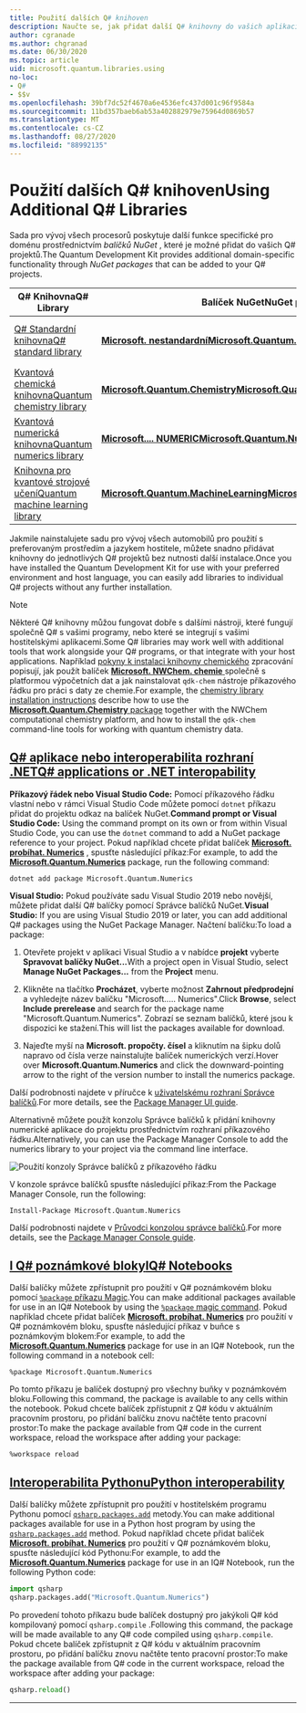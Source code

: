 ```yaml
---
title: Použití dalších Q# knihoven
description: Naučte se, jak přidat další Q# knihovny do vašich aplikací pro vlastníce.
author: cgranade
ms.author: chgranad
ms.date: 06/30/2020
ms.topic: article
uid: microsoft.quantum.libraries.using
no-loc:
- Q#
- $$v
ms.openlocfilehash: 39bf7dc52f4670a6e4536efc437d001c96f9584a
ms.sourcegitcommit: 11bd357baeb6ab53a402882979e75964d0869b57
ms.translationtype: MT
ms.contentlocale: cs-CZ
ms.lasthandoff: 08/27/2020
ms.locfileid: "88992135"
---
```

# <a name="using-additional-no-locq-libraries"></a><span data-ttu-id="8bab4-103">Použití dalších Q# knihoven</span><span class="sxs-lookup"><span data-stu-id="8bab4-103">Using Additional Q# Libraries</span></span>

<span data-ttu-id="8bab4-104">Sada pro vývoj všech procesorů poskytuje další funkce specifické pro doménu prostřednictvím _balíčků NuGet_ , které je možné přidat do vašich Q# projektů.</span><span class="sxs-lookup"><span data-stu-id="8bab4-104">The Quantum Development Kit provides additional domain-specific functionality through _NuGet packages_ that can be added to your Q# projects.</span></span>

| <span data-ttu-id="8bab4-105">Q# Knihovna</span><span class="sxs-lookup"><span data-stu-id="8bab4-105">Q# Library</span></span>  | <span data-ttu-id="8bab4-106">Balíček NuGet</span><span class="sxs-lookup"><span data-stu-id="8bab4-106">NuGet package</span></span> | <span data-ttu-id="8bab4-107">Poznámky</span><span class="sxs-lookup"><span data-stu-id="8bab4-107">Notes</span></span> |
|---------|---------|--------|
| [<span data-ttu-id="8bab4-108">Q# Standardní knihovna</span><span class="sxs-lookup"><span data-stu-id="8bab4-108">Q# standard library</span></span>](xref:microsoft.quantum.libraries.standard.intro) | [<span data-ttu-id="8bab4-109">**Microsoft. nestandardní**</span><span class="sxs-lookup"><span data-stu-id="8bab4-109">**Microsoft.Quantum.Standard**</span></span>](https://www.nuget.org/packages/Microsoft.Quantum.Standard) | <span data-ttu-id="8bab4-110">Zahrnuto ve výchozím nastavení</span><span class="sxs-lookup"><span data-stu-id="8bab4-110">Included by default</span></span> |
| [<span data-ttu-id="8bab4-111">Kvantová chemická knihovna</span><span class="sxs-lookup"><span data-stu-id="8bab4-111">Quantum chemistry library</span></span>](xref:microsoft.quantum.chemistry.concepts.intro) | [<span data-ttu-id="8bab4-112">**Microsoft.Quantum.Chemistry**</span><span class="sxs-lookup"><span data-stu-id="8bab4-112">**Microsoft.Quantum.Chemistry**</span></span>](https://www.nuget.org/packages/Microsoft.Quantum.Chemistry) | |
| [<span data-ttu-id="8bab4-113">Kvantová numerická knihovna</span><span class="sxs-lookup"><span data-stu-id="8bab4-113">Quantum numerics library</span></span>](xref:microsoft.quantum.numerics.intro) | [<span data-ttu-id="8bab4-114">**Microsoft.... NUMERIC**</span><span class="sxs-lookup"><span data-stu-id="8bab4-114">**Microsoft.Quantum.Numerics**</span></span>](https://www.nuget.org/packages/Microsoft.Quantum.Numerics) | |
| [<span data-ttu-id="8bab4-115">Knihovna pro kvantové strojové učení</span><span class="sxs-lookup"><span data-stu-id="8bab4-115">Quantum machine learning library</span></span>](xref:microsoft.quantum.libraries.machine-learning.intro) | [<span data-ttu-id="8bab4-116">**Microsoft.Quantum.MachineLearning**</span><span class="sxs-lookup"><span data-stu-id="8bab4-116">**Microsoft.Quantum.MachineLearning**</span></span>](https://www.nuget.org/packages/Microsoft.Quantum.MachineLearning) | |

<span data-ttu-id="8bab4-117">Jakmile nainstalujete sadu pro vývoj všech automobilů pro použití s preferovaným prostředím a jazykem hostitele, můžete snadno přidávat knihovny do jednotlivých Q# projektů bez nutnosti další instalace.</span><span class="sxs-lookup"><span data-stu-id="8bab4-117">Once you have installed the Quantum Development Kit for use with your preferred environment and host language, you can easily add libraries to individual Q# projects without any further installation.</span></span>

> [!NOTE]
> <span data-ttu-id="8bab4-118">Některé Q# knihovny můžou fungovat dobře s dalšími nástroji, které fungují společně Q# s vašimi programy, nebo které se integrují s vašimi hostitelskými aplikacemi.</span><span class="sxs-lookup"><span data-stu-id="8bab4-118">Some Q# libraries may work well with additional tools that work alongside your Q# programs, or that integrate with your host applications.</span></span>
> <span data-ttu-id="8bab4-119">Například [pokyny k instalaci knihovny chemického](xref:microsoft.quantum.chemistry.concepts.installation) zpracování popisují, jak použít balíček [ **Microsoft. NWChem. chemie** ](https://www.nuget.org/packages/Microsoft.Quantum.Chemistry) společně s platformou výpočetních dat a jak nainstalovat `qdk-chem` nástroje příkazového řádku pro práci s daty ze chemie.</span><span class="sxs-lookup"><span data-stu-id="8bab4-119">For example, the [chemistry library installation instructions](xref:microsoft.quantum.chemistry.concepts.installation) describe how to use the [**Microsoft.Quantum.Chemistry** package](https://www.nuget.org/packages/Microsoft.Quantum.Chemistry) together with the NWChem computational chemistry platform, and how to install the `qdk-chem` command-line tools for working with quantum chemistry data.</span></span>

## <a name="no-locq-applications-or-net-interopability"></a>[<span data-ttu-id="8bab4-120">Q# aplikace nebo interoperabilita rozhraní .NET</span><span class="sxs-lookup"><span data-stu-id="8bab4-120">Q# applications or .NET interopability</span></span>](#tab/tabid-csproj)

<span data-ttu-id="8bab4-121">**Příkazový řádek nebo Visual Studio Code:** Pomocí příkazového řádku vlastní nebo v rámci Visual Studio Code můžete pomocí `dotnet` příkazu přidat do projektu odkaz na balíček NuGet.</span><span class="sxs-lookup"><span data-stu-id="8bab4-121">**Command prompt or Visual Studio Code:** Using the command prompt on its own or from within Visual Studio Code, you can use the `dotnet` command to add a NuGet package reference to your project.</span></span>
<span data-ttu-id="8bab4-122">Pokud například chcete přidat balíček [**Microsoft. probíhat. Numerics**](https://www.nuget.org/packages/Microsoft.Quantum.Numerics) , spusťte následující příkaz:</span><span class="sxs-lookup"><span data-stu-id="8bab4-122">For example, to add the [**Microsoft.Quantum.Numerics**](https://www.nuget.org/packages/Microsoft.Quantum.Numerics) package, run the following command:</span></span>

```dotnetcli
dotnet add package Microsoft.Quantum.Numerics
```

<span data-ttu-id="8bab4-123">**Visual Studio:** Pokud používáte sadu Visual Studio 2019 nebo novější, můžete přidat další Q# balíčky pomocí Správce balíčků NuGet.</span><span class="sxs-lookup"><span data-stu-id="8bab4-123">**Visual Studio:** If you are using Visual Studio 2019 or later, you can add additional Q# packages using the NuGet Package Manager.</span></span>
<span data-ttu-id="8bab4-124">Načtení balíčku:</span><span class="sxs-lookup"><span data-stu-id="8bab4-124">To load a package:</span></span> 
1. <span data-ttu-id="8bab4-125">Otevřete projekt v aplikaci Visual Studio a v nabídce **projekt** vyberte **Spravovat balíčky NuGet...**</span><span class="sxs-lookup"><span data-stu-id="8bab4-125">With a project open in Visual Studio, select **Manage NuGet Packages...** from the **Project** menu.</span></span>

2. <span data-ttu-id="8bab4-126">Klikněte na tlačítko **Procházet**, vyberte možnost **Zahrnout předprodejní** a vyhledejte název balíčku "Microsoft..... Numerics".</span><span class="sxs-lookup"><span data-stu-id="8bab4-126">Click **Browse**, select **Include prerelease** and search for the package name "Microsoft.Quantum.Numerics".</span></span> <span data-ttu-id="8bab4-127">Zobrazí se seznam balíčků, které jsou k dispozici ke stažení.</span><span class="sxs-lookup"><span data-stu-id="8bab4-127">This will list the packages available for download.</span></span>

3. <span data-ttu-id="8bab4-128">Najeďte myší na **Microsoft. propočty. čísel** a kliknutím na šipku dolů napravo od čísla verze nainstalujte balíček numerických verzí.</span><span class="sxs-lookup"><span data-stu-id="8bab4-128">Hover over **Microsoft.Quantum.Numerics** and click the downward-pointing arrow to the right of the version number to install the numerics package.</span></span>

<span data-ttu-id="8bab4-129">Další podrobnosti najdete v příručce k [uživatelskému rozhraní Správce balíčků](https://docs.microsoft.com/nuget/tools/package-manager-ui).</span><span class="sxs-lookup"><span data-stu-id="8bab4-129">For more details, see the [Package Manager UI guide](https://docs.microsoft.com/nuget/tools/package-manager-ui).</span></span>

<span data-ttu-id="8bab4-130">Alternativně můžete použít konzolu Správce balíčků k přidání knihovny numerické aplikace do projektu prostřednictvím rozhraní příkazového řádku.</span><span class="sxs-lookup"><span data-stu-id="8bab4-130">Alternatively, you can use the Package Manager Console to add the numerics library to your project via the command line interface.</span></span>

![Použití konzoly Správce balíčků z příkazového řádku](~/media/vs2017-nuget-console-menu.png)

<span data-ttu-id="8bab4-132">V konzole správce balíčků spusťte následující příkaz:</span><span class="sxs-lookup"><span data-stu-id="8bab4-132">From the Package Manager Console, run the following:</span></span>

```
Install-Package Microsoft.Quantum.Numerics
```

<span data-ttu-id="8bab4-133">Další podrobnosti najdete v [Průvodci konzolou správce balíčků](https://docs.microsoft.com/nuget/tools/package-manager-console).</span><span class="sxs-lookup"><span data-stu-id="8bab4-133">For more details, see the [Package Manager Console guide](https://docs.microsoft.com/nuget/tools/package-manager-console).</span></span>

## <a name="ino-locq-notebooks"></a>[<span data-ttu-id="8bab4-134">I Q# poznámkové bloky</span><span class="sxs-lookup"><span data-stu-id="8bab4-134">IQ# Notebooks</span></span>](#tab/tabid-notebook)

<span data-ttu-id="8bab4-135">Další balíčky můžete zpřístupnit pro použití v Q# poznámkovém bloku pomocí [ `%package` příkazu Magic](xref:microsoft.quantum.iqsharp.magic-ref.package).</span><span class="sxs-lookup"><span data-stu-id="8bab4-135">You can make additional packages available for use in an IQ# Notebook by using the [`%package` magic command](xref:microsoft.quantum.iqsharp.magic-ref.package).</span></span>
<span data-ttu-id="8bab4-136">Pokud například chcete přidat balíček [**Microsoft. probíhat. Numerics**](https://www.nuget.org/packages/Microsoft.Quantum.Numerics) pro použití v Q# poznámkovém bloku, spusťte následující příkaz v buňce s poznámkovým blokem:</span><span class="sxs-lookup"><span data-stu-id="8bab4-136">For example, to add the [**Microsoft.Quantum.Numerics**](https://www.nuget.org/packages/Microsoft.Quantum.Numerics) package for use in an IQ# Notebook, run the following command in a notebook cell:</span></span>

```
%package Microsoft.Quantum.Numerics
```

<span data-ttu-id="8bab4-137">Po tomto příkazu je balíček dostupný pro všechny buňky v poznámkovém bloku.</span><span class="sxs-lookup"><span data-stu-id="8bab4-137">Following this command, the package is available to any cells within the notebook.</span></span>
<span data-ttu-id="8bab4-138">Pokud chcete balíček zpřístupnit z Q# kódu v aktuálním pracovním prostoru, po přidání balíčku znovu načtěte tento pracovní prostor:</span><span class="sxs-lookup"><span data-stu-id="8bab4-138">To make the package available from Q# code in the current workspace, reload the workspace after adding your package:</span></span>

```
%workspace reload
```

## <a name="python-interoperability"></a>[<span data-ttu-id="8bab4-139">Interoperabilita Pythonu</span><span class="sxs-lookup"><span data-stu-id="8bab4-139">Python interoperability</span></span>](#tab/tabid-python)


<span data-ttu-id="8bab4-140">Další balíčky můžete zpřístupnit pro použití v hostitelském programu Pythonu pomocí [`qsharp.packages.add`](https://docs.microsoft.com/python/qsharp-core/qsharp.packages.packages) metody.</span><span class="sxs-lookup"><span data-stu-id="8bab4-140">You can make additional packages available for use in a Python host program by using the [`qsharp.packages.add`](https://docs.microsoft.com/python/qsharp-core/qsharp.packages.packages) method.</span></span>
<span data-ttu-id="8bab4-141">Pokud například chcete přidat balíček [**Microsoft. probíhat. Numerics**](https://www.nuget.org/packages/Microsoft.Quantum.Numerics) pro použití v Q# poznámkovém bloku, spusťte následující kód Pythonu:</span><span class="sxs-lookup"><span data-stu-id="8bab4-141">For example, to add the [**Microsoft.Quantum.Numerics**](https://www.nuget.org/packages/Microsoft.Quantum.Numerics) package for use in an IQ# Notebook, run the following Python code:</span></span>

```python
import qsharp
qsharp.packages.add("Microsoft.Quantum.Numerics")
```

<span data-ttu-id="8bab4-142">Po provedení tohoto příkazu bude balíček dostupný pro jakýkoli Q# kód kompilovaný pomocí `qsharp.compile` .</span><span class="sxs-lookup"><span data-stu-id="8bab4-142">Following this command, the package will be made available to any Q# code compiled using `qsharp.compile`.</span></span>
<span data-ttu-id="8bab4-143">Pokud chcete balíček zpřístupnit z Q# kódu v aktuálním pracovním prostoru, po přidání balíčku znovu načtěte tento pracovní prostor:</span><span class="sxs-lookup"><span data-stu-id="8bab4-143">To make the package available from Q# code in the current workspace, reload the workspace after adding your package:</span></span>

```python
qsharp.reload()
```

***
